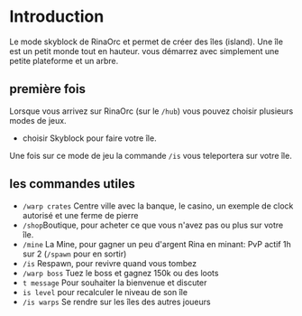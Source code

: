# Introduction
Le mode skyblock de RinaOrc et permet de créer des îles (island).
Une île est un petit monde tout en hauteur. vous démarrez avec simplement une petite plateforme et un arbre.

## première fois
Lorsque vous arrivez sur RinaOrc (sur le `/hub`) vous pouvez choisir plusieurs modes de jeux.
 - choisir Skyblock pour faire votre île.


Une fois sur ce mode de jeu la commande `/is` vous teleportera sur votre île.


## les commandes utiles

 - `/warp crates` Centre ville 
 avec la banque, le casino, 
 un exemple de clock autorisé
 et une ferme de pierre
 - `/shop`Boutique, pour acheter ce que vous n'avez pas ou plus sur votre île.
 - `/mine` La Mine, pour gagner un peu d'argent Rina en minant: PvP actif 1h sur 2 (`/spawn` pour en sortir)
 - `/is` Respawn, pour revivre quand vous tombez
 - `/warp boss` Tuez le boss et gagnez 150k ou des loots
 - `t message` Pour souhaiter la bienvenue et discuter
 - `is level` pour recalculer le niveau de son île
- `/is warps` Se rendre sur les îles des autres joueurs 
